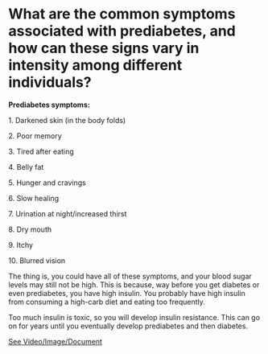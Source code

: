 # What are the common symptoms associated with prediabetes, and how can these signs vary in intensity among different individuals?

**Prediabetes symptoms:**

1\. Darkened skin (in the body folds)

2\. Poor memory

3\. Tired after eating 

4\. Belly fat

5\. Hunger and cravings 

6\. Slow healing 

7\. Urination at night/increased thirst

8\. Dry mouth 

9\. Itchy

10\. Blurred vision 

The thing is, you could have all of these symptoms, and your blood sugar levels may still not be high. This is because, way before you get diabetes or even prediabetes, you have high insulin. You probably have high insulin from consuming a high-carb diet and eating too frequently. 

Too much insulin is toxic, so you will develop insulin resistance. This can go on for years until you eventually develop prediabetes and then diabetes.

 [See Video/Image/Document](https://hls-player.drberg.com/asset?path=migrated-assets/the-10-key-symptoms-of-prediabetes)